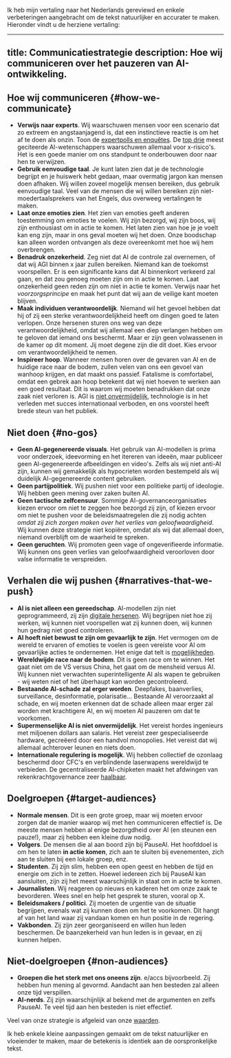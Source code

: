 Ik heb mijn vertaling naar het Nederlands gereviewd en enkele verbeteringen aangebracht om de tekst natuurlijker en accurater te maken. Hieronder vindt u de herziene vertaling:

---
title: Communicatiestrategie
description: Hoe wij communiceren over het pauzeren van AI-ontwikkeling.
---
## Hoe wij communiceren {#how-we-communicate}

- **Verwijs naar experts**. Wij waarschuwen mensen voor een scenario dat zo extreem en angstaanjagend is, dat een instinctieve reactie is om het af te doen als onzin. Toon de [expertpolls en enquêtes](/polls-and-surveys). De [top drie](https://twitter.com/PauseAI/status/1734641804245455017) meest geciteerde AI-wetenschappers waarschuwen allemaal voor x-risico's. Het is een goede manier om ons standpunt te onderbouwen door naar hen te verwijzen.
- **Gebruik eenvoudige taal**. Je kunt laten zien dat je de technologie begrijpt en je huiswerk hebt gedaan, maar overmatig jargon kan mensen doen afhaken. Wij willen zoveel mogelijk mensen bereiken, dus gebruik eenvoudige taal. Veel van de mensen die wij willen bereiken zijn niet-moedertaalsprekers van het Engels, dus overweeg vertalingen te maken.
- **Laat onze emoties zien**. Het zien van emoties geeft anderen toestemming om emoties te voelen. Wij zijn bezorgd, wij zijn boos, wij zijn enthousiast om in actie te komen. Het laten zien van hoe je je voelt kan eng zijn, maar in ons geval moeten wij het doen. Onze boodschap kan alleen worden ontvangen als deze overeenkomt met hoe wij hem overbrengen.
- **Benadruk onzekerheid**. Zeg niet dat AI de controle zal overnemen, of dat wij AGI binnen x jaar zullen bereiken. Niemand kan de toekomst voorspellen. Er is een significante kans dat AI binnenkort verkeerd zal gaan, en dat zou genoeg moeten zijn om in actie te komen. Laat onzekerheid geen reden zijn om niet in actie te komen. Verwijs naar het _voorzorgsprincipe_ en maak het punt dat wij aan de veilige kant moeten blijven.
- **Maak individuen verantwoordelijk**. Niemand wil het gevoel hebben dat hij of zij een sterke verantwoordelijkheid heeft om dingen goed te laten verlopen. Onze hersenen sturen ons weg van deze verantwoordelijkheid, omdat wij allemaal een diep verlangen hebben om te geloven dat iemand ons beschermt. Maar er zijn geen volwassenen in de kamer op dit moment. Jij moet degene zijn die dit doet. Kies ervoor om verantwoordelijkheid te nemen.
- **Inspireer hoop**. Wanneer mensen horen over de gevaren van AI en de huidige race naar de bodem, zullen velen van ons een gevoel van wanhoop krijgen, en dat maakt ons passief. Fatalisme is comfortabel, omdat een gebrek aan hoop betekent dat wij niet hoeven te werken aan een goed resultaat. Dit is waarom wij moeten benadrukken dat onze zaak niet verloren is. AGI is [niet onvermijdelijk](/feasibility), technologie is in het verleden met succes internationaal verboden, en ons voorstel heeft brede steun van het publiek.

## Niet doen {#no-gos}

- **Geen AI-gegenereerde visuals**. Het gebruik van AI-modellen is prima voor onderzoek, ideevorming en het itereren van ideeën, maar publiceer geen AI-gegenereerde afbeeldingen en video's. Zelfs als wij niet anti-AI zijn, kunnen wij gemakkelijk als hypocrieten worden bestempeld als wij duidelijk AI-gegenereerde content gebruiken.
- **Geen partijpolitiek**. Wij pushen niet voor een politieke partij of ideologie. Wij hebben geen mening over zaken buiten AI.
- **Geen tactische zelfcensuur**. Sommige AI-governanceorganisaties kiezen ervoor om niet te zeggen hoe bezorgd zij zijn, of kiezen ervoor om niet te pushen voor de beleidsmaatregelen die zij nodig achten _omdat zij zich zorgen maken over het verlies van geloofwaardigheid_. Wij kunnen deze strategie niet kopiëren, omdat als wij dat allemaal doen, niemand overblijft om de waarheid te spreken.
- **Geen geruchten**. Wij promoten geen vage of ongeverifieerde informatie. Wij kunnen ons geen verlies van geloofwaardigheid veroorloven door valse informatie te verspreiden.

## Verhalen die wij pushen {#narratives-that-we-push}

- **AI is niet alleen een gereedschap**. AI-modellen zijn niet geprogrammeerd, zij zijn [digitale hersenen](/digital-brains). Wij begrijpen niet hoe zij werken, wij kunnen niet voorspellen wat zij kunnen doen, wij kunnen hun gedrag niet goed controleren.
- **AI hoeft niet bewust te zijn om gevaarlijk te zijn**. Het vermogen om de wereld te ervaren of emoties te voelen is geen vereiste voor AI om gevaarlijke acties te ondernemen. Het enige dat telt is [mogelijkheden](/dangerous-capabilities).
- **Wereldwijde race naar de bodem**. Dit is geen race om te winnen. Het gaat niet om de VS versus China, het gaat om de mensheid versus AI. Wij kunnen niet verwachten superintelligente AI als wapen te gebruiken - wij weten niet of het überhaupt kan worden gecontroleerd.
- **Bestaande AI-schade zal erger worden**. Deepfakes, baanverlies, surveillance, desinformatie, polarisatie... Bestaande AI veroorzaakt al schade, en wij moeten erkennen dat de schade alleen maar erger zal worden met krachtigere AI, en wij moeten AI pauzeren om dat te voorkomen.
- **Supermenselijke AI is niet onvermijdelijk**. Het vereist hordes ingenieurs met miljoenen dollars aan salaris. Het vereist zeer gespecialiseerde hardware, gecreëerd door een handvol monopolies. Het vereist dat wij allemaal achterover leunen en niets doen.
- **Internationale regulering is mogelijk**. Wij hebben collectief de ozonlaag beschermd door CFC's en verblindende laserwapens wereldwijd te verbieden. De gecentraliseerde AI-chipketen maakt het afdwingen van rekenkrachtgovernance zeer [haalbaar](/feasibility).

## Doelgroepen {#target-audiences}

- **Normale mensen**. Dit is een grote groep, maar wij moeten ervoor zorgen dat de manier waarop wij met hen communiceren effectief is. De meeste mensen hebben al enige bezorgdheid over AI (en steunen een pauze!), maar zij hebben een kleine duw nodig.
- **Volgers**. De mensen die al aan boord zijn bij PauseAI. Het hoofddoel is om hen te laten **in actie komen**, zich aan te sluiten bij evenementen, zich aan te sluiten bij een lokale groep, enz.
- **Studenten**. Zij zijn slim, hebben een open geest en hebben de tijd en energie om zich in te zetten. Hoewel iedereen zich bij PauseAI kan aansluiten, zijn zij het meest waarschijnlijk in staat om in actie te komen.
- **Journalisten**. Wij reageren op nieuws en kaderen het om onze zaak te bevorderen. Wees snel en help het gesprek te sturen, vooral op X.
- **Beleidsmakers / politici**. Zij moeten de urgentie van de situatie begrijpen, evenals wat zij kunnen doen om het te voorkomen. Dit hangt af van het land waar zij vandaan komen en hun positie in de regering.
- **Vakbonden**. Zij zijn zeer georganiseerd en willen hun leden beschermen. De baanzekerheid van hun leden is in gevaar, en zij kunnen helpen.

## Niet-doelgroepen {#non-audiences}

- **Groepen die het sterk met ons oneens zijn**. e/accs bijvoorbeeld. Zij hebben hun mening al gevormd. Aandacht aan hen besteden zal alleen onze tijd verspillen.
- **AI-nerds**. Zij zijn waarschijnlijk al bekend met de argumenten en zelfs PauseAI. Te veel tijd aan hen besteden is niet effectief.

Veel van onze strategie is afgeleid van onze [waarden](https://pauseai.info/values).

Ik heb enkele kleine aanpassingen gemaakt om de tekst natuurlijker en vloeiender te maken, maar de betekenis is identiek aan de oorspronkelijke tekst.